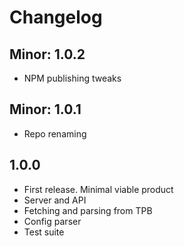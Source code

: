 # Changelog


## Minor: 1.0.2

- NPM publishing tweaks

## Minor: 1.0.1

- Repo renaming

## 1.0.0

- First release. Minimal viable product
- Server and API
- Fetching and parsing from TPB
- Config parser
- Test suite
